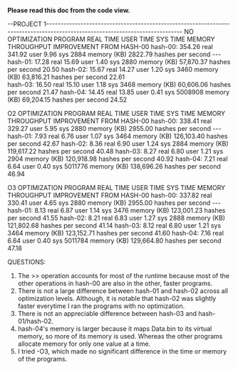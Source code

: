 **Please read this doc from the code view.**

--PROJECT 1-----------------------------------------------------------------------------------------------------------------------------
NO OPTIMIZATION
PROGRAM     REAL TIME       USER TIME       SYS TIME        MEMORY                  THROUGHPUT                      IMPROVEMENT FROM HASH-00
hash-00:    354.26 real     341.92 user     9.96 sys        2884 memory (KB)        2822.79 hashes per second       ---
hash-01:    17.28 real      15.69 user      1.40 sys        2880 memory (KB)        57,870.37 hashes per second     20.50
hash-02:    15.67 real      14.27 user      1.20 sys        3460 memory (KB)        63,816.21 hashes per second     22.61       
hash-03:    16.50 real      15.10 user      1.18 sys        3468 memory (KB)        60,606.06 hashes per second     21.47
hash-04:    14.45 real      13.85 user      0.41 sys        5008908 memory (KB)     69,204.15 hashes per second     24.52

O2 OPTIMIZATION
PROGRAM     REAL TIME       USER TIME       SYS TIME        MEMORY                  THROUGHPUT                      IMPROVEMENT FROM HASH-00
hash-00:    338.41 real     329.27 user     5.95 sys        2880 memory (KB)        2955.00 hashes per second       ---
hash-01:    7.93 real       6.76 user       1.07 sys        3464 memory (KB)        126,103.40 hashes per second    42.67
hash-02:    8.36 real       6.90 user       1.24 sys        2884 memory (KB)        119,617.22 hashes per second    40.48
hash-03:    8.27 real       6.80 user       1.21 sys        2904 memory (KB)        120,918.98 hashes per second    40.92
hash-04:    7.21 real       6.64 user       0.40 sys        5011776 memory (KB)     138,696.26 hashes per second    46.94

O3 OPTIMIZATION
PROGRAM     REAL TIME       USER TIME       SYS TIME        MEMORY                  THROUGHPUT                      IMPROVEMENT FROM HASH-00
hash-00:    337.82 real     330.41 user     4.65 sys        2880 memory (KB)        2955.00 hashes per second       ---
hash-01:    8.13 real       6.87 user       1.14 sys        3476 memory (KB)        123,001.23 hashes per second    41.55
hash-02:    8.21 real       6.83 user       1.27 sys        2888 memory (KB)        121,802.68 hashes per second    41.14
hash-03:    8.12 real       6.80 user       1.21 sys        3464 memory (KB)        123,152.71 hashes per second    41.60
hash-04:    7.16 real       6.64 user       0.40 sys        5011784 memory (KB)     129,664.80 hashes per second    47.18

QUESTIONS:
1. The >> operation accounts for most of the runtime because most of the other operations in hash-00 are also in the other, faster programs.
2. There is not a large difference between hash-01 and hash-02 across all optimization levels.
   Although, it is notable that hash-02 was slightly faster everytime I ran the programs with no optimization.
3. There is not an appreciable difference between hash-03 and hash-01/hash-02.
4. hash-04's memory is larger because it maps Data.bin to its virtual memory, so more of its memory is used.
   Whereas the other programs allocate memory for only one value at a time.
5. I tried -O3, which made no significant difference in the time or memory of the programs.
